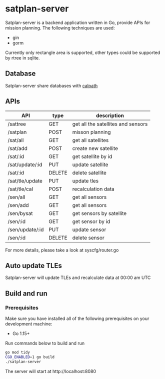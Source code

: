 # satplan-server
Satplan-server is a backend application written in Go, provide APIs for mission planning. The following techniques are used:
* gin
* gorm

Currently only rectangle area is supported, other types could be supported by rtree in sqlite.

## Database
Satplan-server share databases with [calpath](https://github.com/figwh/calpath)

## APIs
API|type|description
----|----|----
/sattree|GET|get all the satellites and sensors
/satplan|POST|misson planning
/sat/all|GET|get all satellites
/sat/add|POST|create new satellite
/sat/:id|GET|get satellite by id
/sat/update/:id|PUT|update satellite
/sat/:id|DELETE|delete satellite
/sat/tle/update|PUT|update tles
/sat/tle/cal|POST|recalculation data
/sen/all|GET|get all sensors
/sen/add|GET|get all sensors
/sen/bysat|GET|get sensors by satellite
/sen/:id|GET|get sensor by id
/sen/update/:id|PUT|update sensor
/sen/:id|DELETE|delete sensor

For more details, please take a look at syscfg/router.go

## Auto update TLEs
Satplan-server will update TLEs and recalculate data at 00:00 am UTC

## Build and run
### Prerequisites
Make sure you have installed all of the following prerequisites on your development machine:
* Go 1.15+

Run commands below to build and run
```bash
go mod tidy
CGO_ENABLED=1 go build 
./satplan-server
```

The server will start at http://localhost:8080